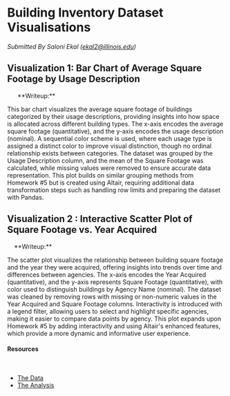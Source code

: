 # Building Inventory Dataset Visualisations
*Submitted By Saloni Ekal (ekal2@illinois.edu)*
 
 
## Visualization 1: Bar Chart of Average Square Footage by Usage Description
<div id="vis1"></div>
 
<script src="https://cdn.jsdelivr.net/npm/vega@5"></script>
<script src="https://cdn.jsdelivr.net/npm/vega-lite@5"></script>
<script src="https://cdn.jsdelivr.net/npm/vega-embed@6"></script>
 
<script>
  // Load the JSON specification for Visualization 1
  vegaEmbed('#vis1', 'bar_chart.json').catch(console.error);
</script>
 
**Writeup:**

This bar chart visualizes the average square footage of buildings categorized by their usage descriptions, providing insights into how space is allocated across different building types. The x-axis encodes the average square footage (quantitative), and the y-axis encodes the usage description (nominal). A sequential color scheme is used, where each usage type is assigned a distinct color to improve visual distinction, though no ordinal relationship exists between categories. The dataset was grouped by the Usage Description column, and the mean of the Square Footage was calculated, while missing values were removed to ensure accurate data representation. This plot builds on similar grouping methods from Homework #5 but is created using Altair, requiring additional data transformation steps such as handling row limits and preparing the dataset with Pandas.
 
 
## Visualization 2 : Interactive Scatter Plot of Square Footage vs. Year Acquired
<div id="vis2"></div>
 
<script>
  // Load the JSON specification for Visualization 2
  vegaEmbed('#vis2', 'interactive_scatter.json').catch(console.error);
</script>
 
**Writeup:**

The scatter plot visualizes the relationship between building square footage and the year they were acquired, offering insights into trends over time and differences between agencies. The x-axis encodes the Year Acquired (quantitative), and the y-axis represents Square Footage (quantitative), with color used to distinguish buildings by Agency Name (nominal). The dataset was cleaned by removing rows with missing or non-numeric values in the Year Acquired and Square Footage columns. Interactivity is introduced with a legend filter, allowing users to select and highlight specific agencies, making it easier to compare data points by agency. This plot expands upon Homework #5 by adding interactivity and using Altair's enhanced features, which provide a more dynamic and informative user experience.
 
 
#### Resources
 
- [The Data](https://raw.githubusercontent.com/UIUC-iSchool-DataViz/is445_data/main/building_inventory.csv)
- [The Analysis](https://github.com/ekal2saloni/HW6_Jekyll/blob/main/Workbook.ipynb)
